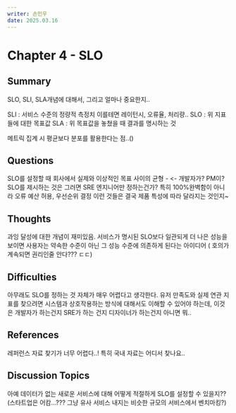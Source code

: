 ```yaml
---
writer: 손민우
date: 2025.03.16
---
```


# Chapter 4 - SLO

## Summary

SLO, SLI, SLA개념에 대해서, 그리고 얼마나 중요한지..

SLI : 서비스 수준의 정량적 측정치 이를테면 레이턴시, 오류율, 처리량..
SLO : 위 지표들에 대한 목표값
SLA : 위 목표값을 놓쳤을 때 결과를 명시하는 것

메트릭 집계 시 평균보다 분포를 활용한다는 점..()

## Questions


SLO를 설정할 때 회사에서 실제와 이상적인 목표 사이의 균형 - <- 개발자가? PM이? SLO를 제시하는 것은 그러면 SRE 엔지니어만 정하는건가?
특히 100%완벽함이 아니라 오류 예산 허용, 우선순위 결정 이런 것들은 결국 제품 특성에 따라 달라지는 것인지~



## Thoughts

과잉 달성에 대한 개념이 재미있음. 서비스가 명시된 SLO보다 일관되게 더 나은 성능을 보이면 사용자는 약속한 수준이 아닌 그 성능 수준에 의존하게 된다는 아이디어 ( 호의가 계속되면 권리인줄 안다???  ㄷㄷ)

## Difficulties
아무래도 SLO를 정하는 것 자체가 매우 어렵다고 생각한다. 유저 만족도와 실제 연관 지표를 찾으려면 시스템과 상호작용하는 방식에 대해서도 이해할 수 있어야 하는데, 이것은 개발자가 하는건지 SRE가 하는 건지  디자이너가 하는건지 아니면 뭐..

## References
<!-- 추가 찾아본 레퍼런스 -->

레퍼런스 자료 찾기가 너무 어렵다..! 
특히 국내 자료는 어디서 찾나요..

## Discussion Topics
아예 데이터가 없는 새로운 서비스에 대해 어떻게 적절하게 SLO를 설정할 수 있을지??
(스타트업은 어캄…??? 그냥 유사 서비스 내지는 비슷한 규모의 서비스에서 벤치마킹?)

